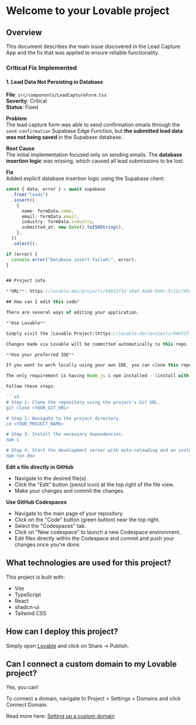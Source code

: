 # Welcome to your Lovable project

## Overview
This document describes the main issue discovered in the Lead Capture App and the fix that was applied to ensure reliable functionality.

### Critical Fix Implemented  

#### 1. Lead Data Not Persisting in Database  
**File**: `src/components/LeadCaptureForm.tsx`  
**Severity**: Critical  
**Status**: Fixed  

**Problem**  
The lead capture form was able to send confirmation emails through the `send-confirmation` Supabase Edge Function, but **the submitted lead data was not being saved** in the Supabase database.  

**Root Cause**  
The initial implementation focused only on sending emails. The **database insertion logic** was missing, which caused all lead submissions to be lost.  

**Fix**  
Added explicit database insertion logic using the Supabase client:  

```ts
const { data, error } = await supabase
  .from("leads")
  .insert([
    {
      name: formData.name,
      email: formData.email,
      industry: formData.industry,
      submitted_at: new Date().toISOString(),
    },
  ])
  .select();

if (error) {
  console.error("Database insert failed:", error);
}


## Project info

**URL**: https://lovable.dev/projects/94b52f1d-10a5-4e88-9a9c-5c12cf45d83a

## How can I edit this code?

There are several ways of editing your application.

**Use Lovable**

Simply visit the [Lovable Project](https://lovable.dev/projects/94b52f1d-10a5-4e88-9a9c-5c12cf45d83a) and start prompting.

Changes made via Lovable will be committed automatically to this repo.

**Use your preferred IDE**

If you want to work locally using your own IDE, you can clone this repo and push changes. Pushed changes will also be reflected in Lovable.

The only requirement is having Node.js & npm installed - [install with nvm](https://github.com/nvm-sh/nvm#installing-and-updating)

Follow these steps:

```sh
# Step 1: Clone the repository using the project's Git URL.
git clone <YOUR_GIT_URL>

# Step 2: Navigate to the project directory.
cd <YOUR_PROJECT_NAME>

# Step 3: Install the necessary dependencies.
npm i

# Step 4: Start the development server with auto-reloading and an instant preview.
npm run dev
```

**Edit a file directly in GitHub**

- Navigate to the desired file(s).
- Click the "Edit" button (pencil icon) at the top right of the file view.
- Make your changes and commit the changes.

**Use GitHub Codespaces**

- Navigate to the main page of your repository.
- Click on the "Code" button (green button) near the top right.
- Select the "Codespaces" tab.
- Click on "New codespace" to launch a new Codespace environment.
- Edit files directly within the Codespace and commit and push your changes once you're done.

## What technologies are used for this project?

This project is built with:

- Vite
- TypeScript
- React
- shadcn-ui
- Tailwind CSS

## How can I deploy this project?

Simply open [Lovable](https://lovable.dev/projects/94b52f1d-10a5-4e88-9a9c-5c12cf45d83a) and click on Share -> Publish.

## Can I connect a custom domain to my Lovable project?

Yes, you can!

To connect a domain, navigate to Project > Settings > Domains and click Connect Domain.

Read more here: [Setting up a custom domain](https://docs.lovable.dev/tips-tricks/custom-domain#step-by-step-guide)
